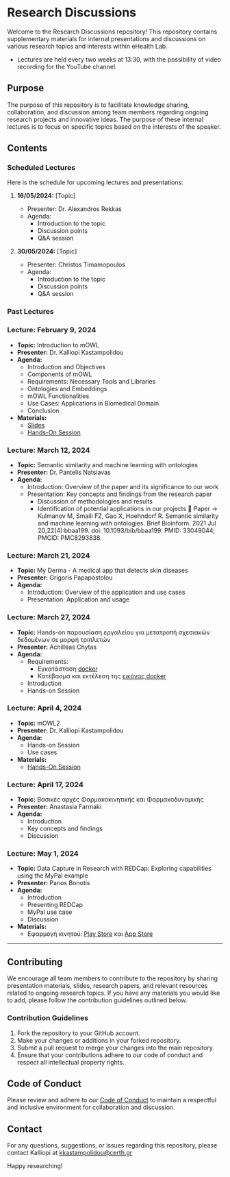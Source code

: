 # Research Discussions

Welcome to the Research Discussions repository! This repository contains supplementary materials for internal presentations and discussions on various research topics and interests within eHealth Lab.
  - Lectures are held every two weeks at 13:30, with the possibility of video recording for the YouTube channel.


## Purpose

The purpose of this repository is to facilitate knowledge sharing, collaboration, and discussion among team members regarding ongoing research projects and innovative ideas. The purpose of these internal lectures is to focus on specific topics based on the interests of the speaker.


## Contents

### Scheduled Lectures

Here is the schedule for upcoming lectures and presentations:

1. **16/05/2024:** [Topic]
   - Presenter: Dr. Alexandros Rekkas
   - Agenda:
     - Introduction to the topic
     - Discussion points
     - Q&A session
    
2. **30/05/2024:** [Topic]
   - Presenter: Christos Timamopoulos
   - Agenda:
     - Introduction to the topic
     - Discussion points
     - Q&A session

 
### Past Lectures

### Lecture: February 9, 2024

- **Topic:** Introduction to mOWL
- **Presenter:** Dr. Kalliopi Kastampolidou
- **Agenda:**
  - Introduction and Objectives
  - Components of mOWL
  - Requirements: Necessary Tools and Libraries
  - Ontologies and Embeddings
  - mOWL Functionalities
  - Use Cases: Applications in Biomedical Domain
  - Conclusion
- **Materials:**
  - [Slides](./Intro-to-mOWL/mOWL.pptx)
  - [Hands-On Session](./Intro-to-mOWL)

### Lecture: March 12, 2024

- **Topic:** Semantic similarity and machine learning with ontologies
- **Presenter:** Dr. Pantelis Natsiavas
- **Agenda:**
   - Introduction: Overview of the paper and its significance to our work
   - Presentation: Key concepts and findings from the research paper
       - Discussion of methodologies and results
       - Identification of potential applications in our projects
📝 Paper → Kulmanov M, Smaili FZ, Gao X, Hoehndorf R. Semantic similarity and machine learning with ontologies. Brief Bioinform. 2021 Jul 20;22(4):bbaa199. doi: 10.1093/bib/bbaa199. PMID: 33049044; PMCID: PMC8293838.

### Lecture: March 21, 2024

- **Topic:** My Derma - A medical app that detects skin diseases
- **Presenter:** Grigoris Papapostolou
- **Agenda:**
   - Introduction: Overview of the application and use cases
   - Presentation: Application and usage
 
### Lecture: March 27, 2024

- **Topic:** Hands-on παρουσίαση εργαλείου για μετατροπή σχεσιακών δεδομένων σε μορφή τριπλετών
- **Presenter:** Achilleas Chytas
- **Agenda:**
   - Requirements:
     - Εγκατάσταση [docker](https://docs.docker.com/engine/install/)
     - Κατέβασμα και εκτέλεση της [εικόνας docker](https://github.com/ammar257ammar/KGConstruction-Training)
   - Introduction
   - Hands-on Session
 
### Lecture: April 4, 2024

- **Topic:** mOWL2
- **Presenter:** Dr. Kalliopi Kastampolidou
- **Agenda:**
   - Hands-on Session
   - Use cases
- **Materials:**
  - [Hands-On Session](./mOWL-2)
 
### Lecture: April 17, 2024

- **Topic:** Βασικές αρχές Φαρμακοκινητικής και Φαρμακοδυναμικής
- **Presenter:** Anastasia Farmaki
- **Agenda:**
   - Introduction
   - Key concepts and findings
   - Discussion
 
### Lecture: May 1, 2024

- **Topic:** Data Capture in Research with REDCap: Exploring capabilities using the MyPal example
- **Presenter:** Panos Bonotis
- **Agenda:**
   - Introduction
   - Presenting REDCap
   - MyPal use case
   - Discussion
- **Materials:**
  - Eφαρμογή κινητού: [Play Store](https://play.google.com/store/apps/details?id=org.vumc.mycapplusbeta&pli=1) και [App Store](https://apps.apple.com/us/app/mycap/id6448734173)
 
    
---
## Contributing

We encourage all team members to contribute to the repository by sharing presentation materials, slides, research papers, and relevant resources related to ongoing research topics. If you have any materials you would like to add, please follow the contribution guidelines outlined below.

### Contribution Guidelines

1. Fork the repository to your GitHub account.
2. Make your changes or additions in your forked repository.
3. Submit a pull request to merge your changes into the main repository.
4. Ensure that your contributions adhere to our code of conduct and respect all intellectual property rights.

## Code of Conduct

Please review and adhere to our [Code of Conduct](CODE_OF_CONDUCT.md) to maintain a respectful and inclusive environment for collaboration and discussion.

## Contact

For any questions, suggestions, or issues regarding this repository, please contact Kalliopi at kkastampolidou@certh.gr

Happy researching!

